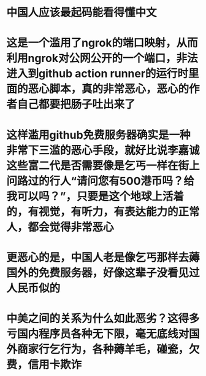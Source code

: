 # 中国人应该最起码能看得懂中文
# 这是一个滥用了ngrok的端口映射，从而利用ngrok对公网公开的一个端口，非法进入到github action runner的运行时里面的恶心脚本，真的非常恶心，恶心的作者自己都要把肠子吐出来了
# 这样滥用github免费服务器确实是一种非常下三滥的恶心手段，就好比说李嘉诚这些富二代是否需要像是乞丐一样在街上问路过的行人“请问您有500港币吗？给我可以吗？”，只要是这个地球上活着的，有视觉，有听力，有表达能力的正常人，都会觉得非常恶心
# 更恶心的是，中国人老是像乞丐那样去薅国外的免费服务器，好像这辈子没看见过人民币似的
# 中美之间的关系为什么如此恶劣？这得多亏国内程序员各种无下限，毫无底线对国外商家行乞行为，各种薅羊毛，碰瓷，欠费，信用卡欺诈
